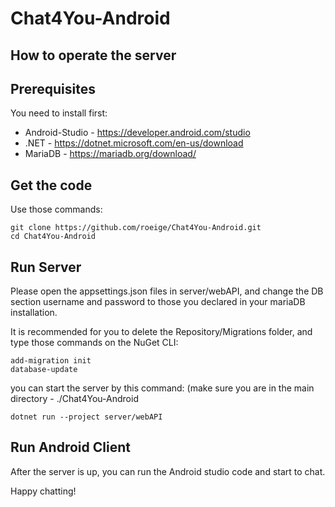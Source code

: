 # Chat4You-Android

## How to operate the server


## Prerequisites

You need to install first:

- Android-Studio - https://developer.android.com/studio
- .NET - https://dotnet.microsoft.com/en-us/download
- MariaDB - https://mariadb.org/download/


## Get the code
Use those commands:

```
git clone https://github.com/roeige/Chat4You-Android.git
cd Chat4You-Android
```

## Run Server

Please open the appsettings.json files in server/webAPI, and change the DB section username and password to those you declared in your mariaDB installation.

It is recommended for you to delete the Repository/Migrations folder, and type those commands on the NuGet CLI:

```
add-migration init
database-update
```

you can start the server by this command: (make sure you are in the main directory - ./Chat4You-Android
```
dotnet run --project server/webAPI
```

## Run Android Client

After the server is up, you can run the Android studio code and start to chat.

Happy chatting!
